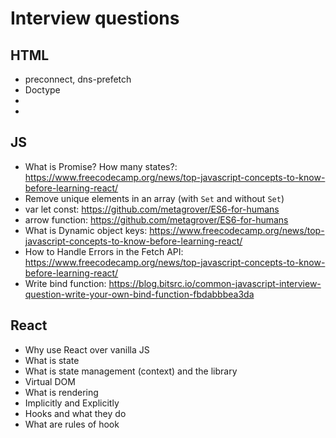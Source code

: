 # Interview questions

## HTML

- preconnect, dns-prefetch
- Doctype
- <meta charset="utf-8">
- <meta name="viewport" content="width=device-...">

## JS

- What is Promise? How many states?: <https://www.freecodecamp.org/news/top-javascript-concepts-to-know-before-learning-react/>
- Remove unique elements in an array (with `Set` and without `Set`)
- var let const: https://github.com/metagrover/ES6-for-humans
- arrow function: https://github.com/metagrover/ES6-for-humans
- What is Dynamic object keys: <https://www.freecodecamp.org/news/top-javascript-concepts-to-know-before-learning-react/>
- How to Handle Errors in the Fetch API: <https://www.freecodecamp.org/news/top-javascript-concepts-to-know-before-learning-react/>
- Write bind function: https://blog.bitsrc.io/common-javascript-interview-question-write-your-own-bind-function-fbdabbbea3da

## React

- Why use React over vanilla JS
- What is state
- What is state management (context) and the library
- Virtual DOM
- What is rendering
- Implicitly and Explicitly
- Hooks and what they do
- What are rules of hook